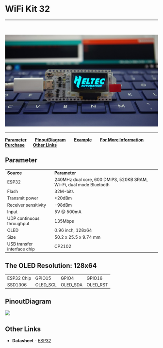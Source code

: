 # WiFi Kit 32
***
&nbsp;


<img src="img/products/Heltec_Display/WiFi_Kit_Series/wifi_kit_32/01.jpg">

* * *

**[Parameter](#Parameter)**&nbsp;&nbsp;&nbsp;&nbsp;&nbsp;&nbsp; **[PinoutDiagram](#PinoutDiagram)**&nbsp;&nbsp;&nbsp;&nbsp;&nbsp;&nbsp; **[Example](https://github.com/HelTecAutomation/Heltec_ESP32)**&nbsp;&nbsp;&nbsp;&nbsp;&nbsp;&nbsp; **[For More Information](http://www.heltec.cn/project/wifi_kit_32/)** &nbsp;&nbsp;&nbsp;&nbsp;&nbsp;&nbsp; **[Purchase](https://item.taobao.com/item.htm?spm=a1z10.1-c.w14866899-17001092433.5.5728fdd9CD1FCQ&id=555572682989)**&nbsp;&nbsp;&nbsp;&nbsp;&nbsp;&nbsp; **[Other Links](#Other-Links)**

 ## Parameter

<table>
   <tr style="font-weight:bold">
      <td>Source</td>
      <td>Parameter</td>
   </tr>
   <tr>
      <td>ESP32</td>
      <td>240MHz dual core, 600 DMIPS, 520KB SRAM, Wi-Fi, dual mode Bluetooth</td>
   </tr>
   <tr>
      <td>Flash</td>
      <td>32M-bits</td>
   </tr>
    <tr>
      <td>Transmit power</td>
      <td>+20dBm</td>
   </tr>	
    <tr>
      <td>Receiver sensitivity</td>
      <td>-98dBm</td>
   </tr>	
   <tr>
      <td>Input</td>
      <td>5V @ 500mA</td>
   </tr>
   <tr>
      <td>UDP continuous throughput</td>
      <td>135Mbps</td>
   </tr>
   <tr>
      <td>OLED</td>
      <td>0.96 inch, 128x64 </td>
   </tr>
   <tr>
      <td>Size</td>
      <td>50.2 x 25.5 x 9.74 mm</td>
   </tr>
   <tr>
      <td>USB transfer interface chip</td>
      <td>CP2102</td>
   </tr>
</table>

## The OLED Resolution: 128x64

<table>
 <tr><td>ESP32 Chip</td><td>GPIO15</td><td>GPIO4</td><td>GPIO16</td></tr>
 <tr><td>SSD1306</td><td>OLED_SCL</td><td>OLED_SDA</td><td>OLED_RST</td></tr>

</table>
 

## PinoutDiagram

<img src="img/products/lora/lora_node/wifi_lora_32/WIFI_LoRa_32_V2.png">

## Other Links

-  **Datasheet** - [ESP32](https://www.espressif.com/sites/default/files/documentation/esp32_datasheet_cn.pdf)
